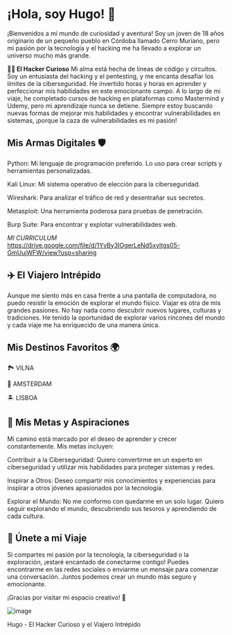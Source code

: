 **¡Hola, soy Hugo! 👋**
=
¡Bienvenidos a mi mundo de curiosidad y aventura! Soy un joven de 18 años originario de un pequeño pueblo en Córdoba llamado Cerro Muriano, pero mi pasión por la tecnología y el hacking me ha llevado a explorar un universo mucho más grande.

**👨‍💻 El Hacker Curioso**
Mi alma está hecha de líneas de código y circuitos. Soy un entusiasta del hacking y el pentesting, y me encanta desafiar los límites de la ciberseguridad. He invertido horas y horas en aprender y perfeccionar mis habilidades en este emocionante campo. A lo largo de mi viaje, he completado cursos de hacking en plataformas como Mastermind y Udemy, pero mi aprendizaje nunca se detiene. Siempre estoy buscando nuevas formas de mejorar mis habilidades y encontrar vulnerabilidades en sistemas, ¡porque la caza de vulnerabilidades es mi pasión!

**Mis Armas Digitales 🛡️**
-
Python: Mi lenguaje de programación preferido. Lo uso para crear scripts y herramientas personalizadas.
<p>
Kali Linux: Mi sistema operativo de elección para la ciberseguridad.
  <p>
Wireshark: Para analizar el tráfico de red y desentrañar sus secretos.
    <p>
Metasploit: Una herramienta poderosa para pruebas de penetración.
      <p>
Burp Suite: Para encontrar y explotar vulnerabilidades web.
<p>

*MI CURRICULUM* https://drive.google.com/file/d/1YvBy3IOgerLeNd5xyltgs05-GmUujWFW/view?usp=sharing

**✈️ El Viajero Intrépido**
-
Aunque me siento más en casa frente a una pantalla de computadora, no puedo resistir la emoción de explorar el mundo físico. Viajar es otra de mis grandes pasiones. No hay nada como descubrir nuevos lugares, culturas y tradiciones. He tenido la oportunidad de explorar varios rincones del mundo y cada viaje me ha enriquecido de una manera única.

**Mis Destinos Favoritos 🌍**
-
🏞️ VILNA
<p>
🏰 AMSTERDAM
<p>
🏝️ LISBOA
<p>
  
**🚀 Mis Metas y Aspiraciones**
-
Mi camino está marcado por el deseo de aprender y crecer constantemente. Mis metas incluyen:

Contribuir a la Ciberseguridad: Quiero convertirme en un experto en ciberseguridad y utilizar mis habilidades para proteger sistemas y redes.

Inspirar a Otros: Deseo compartir mis conocimientos y experiencias para inspirar a otros jóvenes apasionados por la tecnología.

Explorar el Mundo: No me conformo con quedarme en un solo lugar. Quiero seguir explorando el mundo, descubriendo sus tesoros y aprendiendo de cada cultura.

**🌟 Únete a mi Viaje**
-
Si compartes mi pasión por la tecnología, la ciberseguridad o la exploración, ¡estaré encantado de conectarme contigo! Puedes encontrarme en las redes sociales o enviarme un mensaje para comenzar una conversación. Juntos podemos crear un mundo más seguro y emocionante.

¡Gracias por visitar mi espacio creativo! 🚀

![image](https://github.com/DROPPING44/dropping44/assets/74171653/2b433f30-1f53-41db-9a71-8abe1d567274)


Hugo - El Hacker Curioso y el Viajero Intrépido
